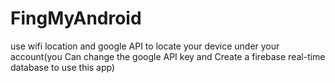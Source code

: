 # FingMyAndroid
use wifi location and google API to locate your device under your account(you Can change the google API key and Create a firebase real-time database to use this app)
